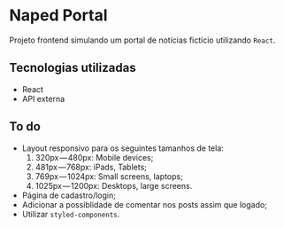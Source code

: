 # Naped Portal

Projeto frontend simulando um portal de notícias fictício utilizando `React`.

## Tecnologias utilizadas
- React
- API externa

## To do
- Layout responsivo para os seguintes tamanhos de tela:
  1. 320px — 480px: Mobile devices;
  2. 481px — 768px: iPads, Tablets;
  3. 769px — 1024px: Small screens, laptops;
  4. 1025px — 1200px: Desktops, large screens.
- Página de cadastro/login;
- Adicionar a possiblidade de comentar nos posts assim que logado;
- Utilizar `styled-components`.
